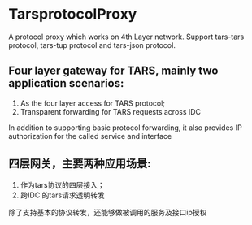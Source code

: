 # TarsprotocolProxy

A protocol proxy which works on 4th Layer network. Support tars-tars protocol, tars-tup protocol and tars-json protocol.


## Four layer gateway for TARS, mainly two application scenarios:
  1. As the four layer access for TARS protocol;
  2. Transparent forwarding for TARS requests across IDC

In addition to supporting basic protocol forwarding, it also provides IP authorization for the called service and interface

## 四层网关，主要两种应用场景: 
  1. 作为tars协议的四层接入；
  2. 跨IDC 的tars请求透明转发

除了支持基本的协议转发，还能够做被调用的服务及接口ip授权

